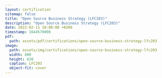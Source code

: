 ```yaml
---
layout: certification
sitemap: false
title: "Open Source Business Strategy (LFC203)"
description: "Open Source Business Strategy (LFC203)"
date: 2022-02-11 10:00:00 +0200
timestamp: 1644570000
pdf:
  path: assets/pdf/certifications/open-source-business-strategy-lfc203.pdf
image:
  path: assets/img/certifications/open-source-business-strategy-lfc203.webp
  width: 800
  height: 620
  caption: LFC203
  object-fit: cover
---
```

